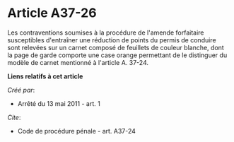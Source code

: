 # Article A37-26

Les contraventions soumises à la procédure de l'amende forfaitaire susceptibles d'entraîner une réduction de points du permis
de conduire sont relevées sur un carnet composé de feuillets de couleur blanche, dont la page de garde comporte une case
orange permettant de le distinguer du modèle de carnet mentionné à l'article A. 37-24.

**Liens relatifs à cet article**

_Créé par_:

  - Arrêté du 13 mai 2011 - art. 1

_Cite_:

  - Code de procédure pénale - art. A37-24
